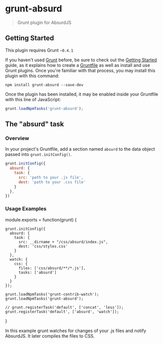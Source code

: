 # grunt-absurd

> Grunt plugin for AbsurdJS

## Getting Started
This plugin requires Grunt `~0.4.1`

If you haven't used [Grunt](http://gruntjs.com/) before, be sure to check out the [Getting Started](http://gruntjs.com/getting-started) guide, as it explains how to create a [Gruntfile](http://gruntjs.com/sample-gruntfile) as well as install and use Grunt plugins. Once you're familiar with that process, you may install this plugin with this command:

```shell
npm install grunt-absurd --save-dev
```

Once the plugin has been installed, it may be enabled inside your Gruntfile with this line of JavaScript:

```js
grunt.loadNpmTasks('grunt-absurd');
```

## The "absurd" task

### Overview
In your project's Gruntfile, add a section named `absurd` to the data object passed into `grunt.initConfig()`.

```js
grunt.initConfig({
  absurd: {
    task: {
      src: 'path to your .js file',
      dest: 'path to your .css file'
    }
  },
})
```

### Usage Examples

  module.exports = function(grunt) {

    grunt.initConfig({
      absurd: {
        task: {
          src: __dirname + "/css/absurd/index.js",
          dest: 'css/styles.css'
        }
      },
      watch: {
        css: {
          files: ['css/absurd/**/*.js'],
          tasks: ['absurd']
        }
      }
    });

    grunt.loadNpmTasks('grunt-contrib-watch');
    grunt.loadNpmTasks('grunt-absurd');

    // grunt.registerTask('default', ['concat', 'less']);
    grunt.registerTask('default', ['absurd', 'watch']);

  }

In this example grunt watches for changes of your .js files and notify AbsurdJS. It later compiles the files to CSS. 

